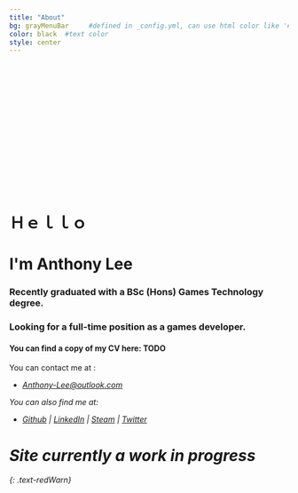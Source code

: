 ```yaml
---
title: "About"
bg: grayMenuBar     #defined in _config.yml, can use html color like '#010101'
color: black  #text color
style: center
---
```

<!--
<h1>
  <div class="subtlecircle sectiondivider-big"> 
			<i class="fa fa-circle  fa-stack-2x text-blackHead"></i>
			<i class="fa fa-lemon-o fa-stack-1x text-white"></i>
    </div>
	  <span class="inlineblock">Hello, I'm Anthony Lee</span>
</h1>
-->

<!--
<div style="text-align: right;">
	<div class="row half column">
		<span class="fa-stack" style="font-size:70px;">
			<i class="fa fa-circle  fa-stack-2x text-blackHead"></i>
			<i class="fa fa-lemon-o fa-stack-1x text-white"></i>
		</span>
	</div>
	<div class="row half column">	
			<h1 style="text-align:left">
				I'm Anthony Lee
			</h1>		
	</div>
</div>
-->

<!--
<div class="fa-stack" style="font-size:70px; margin-top:100px">
	<i class="fa fa-circle  fa-stack-2x text-blackHead"></i>
	<i class="fa fa-lemon-o fa-stack-1x text-white"></i>
</div>
-->


<div class="subtlecircle sectiondivider faicon" style="margin-top: 90px;">
          <span class="fa-stack">
            <i class="fa fa-circle fa-stack-2x"></i>
            <i class="fa fa-lemon-o fa-stack-1x"></i>
          </span>		  
</div>

<div style="padding-bottom:1px; margin-bottom:190px;">
</div>


# __Ｈｅｌｌｏ__


# I'm Anthony Lee


### Recently graduated with a BSc (Hons) Games Technology degree. 


### Looking for a full-time position as a games developer.

<!--
Welcome to my portfolio site. Projects are listed in reverse chronological order.
-->

#### You can find a copy of my CV here: TODO


You can contact me at : 


* <i class="fa fa-envelope-square text-grey"> [Anthony-Lee@outlook.com](mailto:Anthony-Lee@outlook.com)


You can also find me at:

* <i class="fa fa-github-square text-grey"> [Github](https://github.com/Teh-Lemon) | <i class="fa fa-linkedin-square text-grey"> [LinkedIn](http://www.linkedin.com/profile/view?id=160883730) | <i class="fa fa-steam-square text-grey"> [Steam](http://steamcommunity.com/id/teh_lemon) | <i class="fa fa-twitter-square text-grey"> [Twitter](https://twitter.com/tehlemon)

<!--
* <i class="fa fa-github-square text-grey"> GitHub: [https://github.com/Teh-Lemon](https://github.com/Teh-Lemon)
* <i class="fa fa-linkedin-square text-grey"> LinkedIn: [http://www.linkedin.com/profile/view?id=160883730](http://www.linkedin.com/profile/view?id=160883730)
* <i class="fa fa-steam-square text-grey"> Steam: [http://steamcommunity.com/id/teh_lemon](http://steamcommunity.com/id/teh_lemon)
* <i class="fa fa-twitter-square text-grey"> Twitter: [https://twitter.com/tehlemon](https://twitter.com/tehlemon)
-->
  
  
# Site currently a work in progress
{: .text-redWarn}




